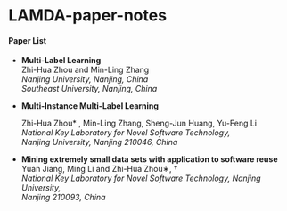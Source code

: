 # LAMDA-paper-notes
#### Paper List

- **Multi-Label Learning**  
  Zhi-Hua Zhou and Min-Ling Zhang   
  *Nanjing University, Nanjing, China*   
  *Southeast University, Nanjing, China*    

- **Multi-Instance Multi-Label Learning**  

  Zhi-Hua Zhou* , Min-Ling Zhang, Sheng-Jun Huang, Yu-Feng Li   
  *National Key Laboratory for Novel Software Technology,*    
  *Nanjing University, Nanjing 210046, China*    

- **Mining extremely small data sets with application to software reuse**  
  Yuan Jiang, Ming Li and Zhi-Hua Zhou∗, †  
  *National Key Laboratory for Novel Software Technology, Nanjing University,*  
  *Nanjing 210093, China*  
